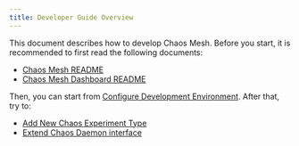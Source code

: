 ```yaml
---
title: Developer Guide Overview
---
```


This document describes how to develop Chaos Mesh. Before you start, it is recommended to first read the following documents:

- [Chaos Mesh README](https://github.com/chaos-mesh/chaos-mesh/blob/master/README.md)
- [Chaos Mesh Dashboard README](https://github.com/chaos-mesh/chaos-mesh/blob/master/ui/README.md)

Then, you can start from [Configure Development Environment](configure-development-environment.md). After that, try to:

- [Add New Chaos Experiment Type](add-new-chaos-experiment-type.md)
- [Extend Chaos Daemon interface](extend-chaos-daemon-interface.md)

